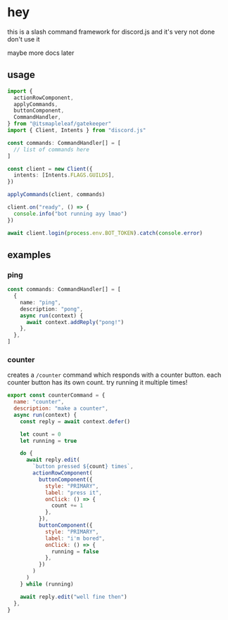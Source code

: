 # hey

this is a slash command framework for discord.js and it's very not done don't use it

maybe more docs later

## usage

```ts
import {
  actionRowComponent,
  applyCommands,
  buttonComponent,
  CommandHandler,
} from "@itsmapleleaf/gatekeeper"
import { Client, Intents } from "discord.js"

const commands: CommandHandler[] = [
  // list of commands here
]

const client = new Client({
  intents: [Intents.FLAGS.GUILDS],
})

applyCommands(client, commands)

client.on("ready", () => {
  console.info("bot running ayy lmao")
})

await client.login(process.env.BOT_TOKEN).catch(console.error)
```

## examples

### ping

```ts
const commands: CommandHandler[] = [
  {
    name: "ping",
    description: "pong",
    async run(context) {
      await context.addReply("pong!")
    },
  },
]
```

### counter

creates a `/counter` command which responds with a counter button. each counter button has its own count. try running it multiple times!

```js
export const counterCommand = {
  name: "counter",
  description: "make a counter",
  async run(context) {
    const reply = await context.defer()

    let count = 0
    let running = true

    do {
      await reply.edit(
        `button pressed ${count} times`,
        actionRowComponent(
          buttonComponent({
            style: "PRIMARY",
            label: "press it",
            onClick: () => {
              count += 1
            },
          }),
          buttonComponent({
            style: "PRIMARY",
            label: "i'm bored",
            onClick: () => {
              running = false
            },
          })
        )
      )
    } while (running)

    await reply.edit("well fine then")
  },
}
```
